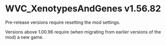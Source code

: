 # WVC_XenotypesAndGenes v1.56.82
 
Pre-release versions require resetting the mod settings.

Versions above 1.00.96 require (when migrating from earlier versions of the mod) a new game.